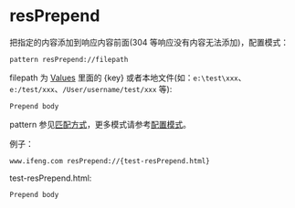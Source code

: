 # resPrepend

把指定的内容添加到响应内容前面(304 等响应没有内容无法添加)，配置模式：

	pattern resPrepend://filepath

filepath 为 [Values](http://local.whistlejs.com/#values) 里面的 {key} 或者本地文件(如：`e:\test\xxx`、`e:/test/xxx`、`/User/username/test/xxx` 等):

	Prepend body

pattern 参见[匹配方式](../pattern.html)，更多模式请参考[配置模式](../mode.html)。

例子：

	www.ifeng.com resPrepend://{test-resPrepend.html}


test-resPrepend.html:

	Prepend body
